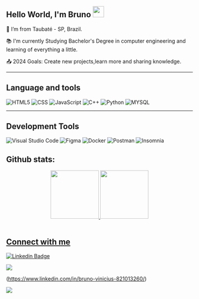 ## Hello World, I'm Bruno  <img src=https://github.com/TheDudeThatCode/TheDudeThatCode/blob/master/Assets/Earth.gif width="30">

:house_with_garden: I’m from Taubaté - SP, Brazil.

:books: I'm currently Studying Bachelor's Degree in computer engineering and learning of everything a little.

:outbox_tray: 2024 Goals: Create new projects,learn more and sharing knowledge.

----------------------------------------------------------------------------------
## Language and tools

  ![HTML5](https://img.shields.io/badge/HTML5-E34F26?style=for-the-badge&logo=html5&logoColor=white)
  ![CSS](https://img.shields.io/badge/CSS3-1572B6?style=for-the-badge&logo=css3&logoColor=white)
  ![JavaScript](https://img.shields.io/badge/JavaScript-323330?style=for-the-badge&logo=javascript&logoColor=F7DF1E)
 ![C++](https://img.shields.io/badge/C%2B%2B-00599C?style=for-the-badge&logo=c%2B%2B&logoColor=white)
 ![Python](https://img.shields.io/badge/Python-14354C?style=for-the-badge&logo=python&logoColor=white)
 ![MYSQL](https://img.shields.io/badge/MySQL-00000F?style=for-the-badge&logo=mysql&logoColor=white)
  
  
----------------------------------------------------------------------------------

## Development Tools

![Visual Studio Code](https://img.shields.io/badge/Visual_Studio_Code-0078D4?style=for-the-badge&logo=visual%20studio%20code&logoColor=white)
![Figma](https://img.shields.io/badge/Figma-F24E1E?style=for-the-badge&logo=figma&logoColor=white)
![Docker](https://img.shields.io/badge/Docker-2CA5E0?style=for-the-badge&logo=docker&logoColor=white)
![Postman](https://img.shields.io/badge/Postman-FF6C37?style=for-the-badge&logo=Postman&logoColor=white)
![Insomnia](https://img.shields.io/badge/Insomnia-5849be?style=for-the-badge&logo=Insomnia&logoColor=white)



## Github stats:
<div align="center">
  <a href="https://github.com/bviniciius">
  <img height="130em" src="https://github-readme-stats.vercel.app/api?username=bviniciius&hide_title=true&show_icons=true&theme=dark&include_all_commits=true&count_private=true"/>
  <img height="130em" src="https://github-readme-stats.vercel.app/api/top-langs/?username=bviniciius&hide_title=true&layout=compact&langs_count=7&theme=dark"/>
</div><br>
 
  
## Connect with me

[![Linkedin Badge](https://img.shields.io/badge/LinkedIn-0077B5?style=for-the-badge&logo=linkedin&logoColor=white&link=https:https://www.linkedin.com/in/bruno-vinicius-821013260/)](https://www.linkedin.com/in/bruno-vinicius-821013260/)

<a href = "mailto:brunoviniciussantos7@gmail.com"><img src="https://img.shields.io/badge/-Gmail-%23333?style=for-the-badge&logo=gmail&logoColor=white" target="_blank"></a>

(https://www.linkedin.com/in/bruno-vinicius-821013260/)

<a href = "mailto:brunoviniciussantos7@gmail.com"><img src="https://img.shields.io/badge/-Gmail-%23333?style=for-the-badge&logo=gmail&logoColor=white" target="_blank"></a>






